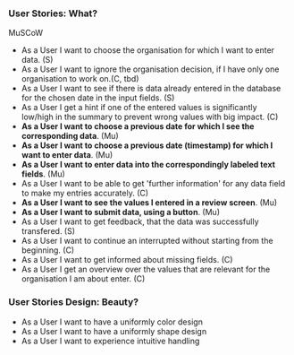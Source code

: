 ### User Stories: What?

MuSCoW

* As a User I want to choose the organisation for which I want to enter data. (S)
* As a User I want to ignore the organisation decision, if I have only one organisation to work on.(C, tbd)
* As a User I want to see if there is data already entered in the database for the chosen date in the input fields. (S)
* As a User I get a hint if one of the entered values is significantly low/high in the summary to prevent wrong values with big impact. (C)
* **As a User I want to choose a previous date for which I see the corresponding data**. (Mu)
* **As a User I want to choose a previous date (timestamp) for which I want to enter data**. (Mu)
* **As a User I want to enter data into the correspondingly labeled text fields**. (Mu)
* As a User I want to be able to get 'further information' for any data field to make my entries accurately. (C) 
* **As a User I want to see the values I entered in a review screen**. (Mu)
* **As a User I want to submit data, using a button**. (Mu)
* As a User I want to get feedback, that the data was successfully transfered. (S)
* As a User I want to continue an interrupted without starting from the beginning. (C)
* As a User I want to get informed about missing fields. (C)
* As a User I get an overview over the values that are relevant for the organisation I am about enter. (C)

### User Stories Design: Beauty?

* As a User I want to have a uniformly color design
* As a User I want to have a uniformly shape design
* As a User I want to experience intuitive handling